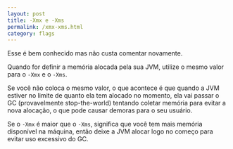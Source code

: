 ```yaml
---
layout: post
title: -Xmx e -Xms
permalink: /xmx-xms.html
category: flags
---
```


Esse é bem conhecido mas não custa comentar novamente.

Quando for definir a memória alocada pela sua JVM, utilize o mesmo valor para o `-Xmx` e o `-Xms`.

Se você não coloca o mesmo valor, o que acontece é que quando a JVM estiver no limite de quanto ela tem 
alocado no momento, ela vai passar o GC (provavelmente stop-the-world) tentando coletar memória para evitar 
a nova alocação, o que pode causar demoras para o seu usuário.

Se o `-Xmx` é maior que o `-Xms`, significa que você tem mais memória disponível na máquina, então deixe a JVM
alocar logo no começo para evitar uso excessivo do GC.
